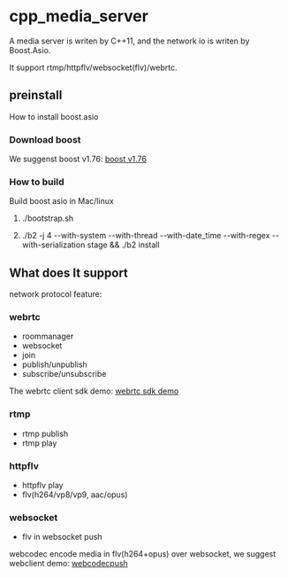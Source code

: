 # cpp_media_server

A media server is writen by C++11, and the network io is writen by Boost.Asio.

It support rtmp/httpflv/websocket(flv)/webrtc.

## preinstall
How to install boost.asio
### Download boost
We suggenst boost v1.76: [boost v1.76](https://boostorg.jfrog.io/ui/native/main/release/1.76.0/source/)

### How to build
Build boost asio in Mac/linux
1) ./bootstrap.sh

2) ./b2 -j 4 --with-system --with-thread --with-date_time --with-regex --with-serialization stage && ./b2 install

## What does It support
network protocol feature:

### webrtc
* roommanager
* websocket
* join
* publish/unpublish
* subscribe/unsubscribe

The webrtc client sdk demo: [webrtc sdk demo](https://github.com/runner365/webrtc-client-sdk)
### rtmp
* rtmp publish
* rtmp play

### httpflv
* httpflv play
* flv(h264/vp8/vp9, aac/opus)

### websocket
* flv in websocket push

webcodec encode media in flv(h264+opus) over websocket, we suggest webclient demo: 
[webcodecpush](https://github.com/runner365/webcodecpush)




